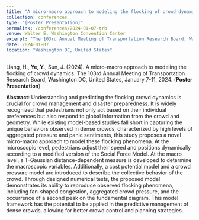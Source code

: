 ```yaml
---
title: "A micro-macro approach to modeling the flocking of crowd dynamics"
collection: conferences
type: "[Poster Presentation]"
permalink: /conferences/2024-01-07-trb
venue: Walter E. Washington Convention Center
excerpt: "The 103rd Annual Meeting of Transportation Research Board, Washington DC, United States, January 7-11, 2024."
date: 2024-01-07
location: "Washington DC, United States"
---
```

Liang, H., **Ye, Y.**, Sun, J. (2024). A micro-macro approach to modeling the flocking of crowd dynamics. The 103rd Annual Meeting of Transportation Research Board, Washington DC, United States, January 7-11, 2024. (**Poster Presentation**)

**Abstract**: Understanding and predicting the flocking crowd dynamics is crucial for crowd management and disaster preparedness. It is widely recognized that pedestrians not only act based on their individual preferences but also respond to global information from the crowd and geometry. While existing model-based studies fall short in capturing the unique behaviors observed in dense crowds, characterized by high levels of aggregated pressure and panic sentiments, this study proposes a novel micro-macro approach to model these flocking phenomena. At the microscopic level, pedestrians adjust their speed and positions dynamically according to a modified version of the Social Force Model. At the macro level, a T-Gaussian distance-dependent measure is developed to determine the macroscopic variables. Additionally, a cost potential model and a crowd pressure model are introduced to describe the collective behavior of the crowd. Through designed numerical tests, the proposed model demonstrates its ability to reproduce observed flocking phenomena, including fan-shaped congestion, aggregated crowd pressure, and the occurrence of a second peak on the fundamental diagram. This model framework has the potential to be applied in the predictive management of dense crowds, allowing for better crowd control and planning strategies.
